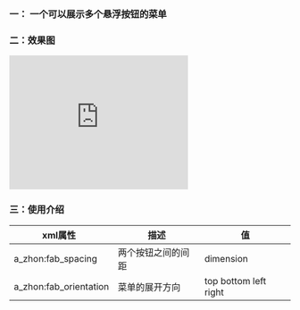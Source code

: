 ### 一： 一个可以展示多个悬浮按钮的菜单

### 二：效果图

<embed src="https://github.com/azhong1011/SuspensionFAB/blob/master/screenshot/suspension.mp4" width="320" height="240"/>

### 三：使用介绍
xml属性   | 描述 | 值
-------- | --- | ---
a_zhon:fab_spacing | 两个按钮之间的间距 | dimension
a_zhon:fab_orientation| 菜单的展开方向 | top bottom left right
